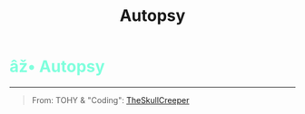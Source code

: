 ﻿---
lang: en-US
title: Autopsy
prev:
next:
---

# <font color=#80ffdd>âž• <b>Autopsy</b></font> <Badge text="Helpful" type="tip" vertical="middle"/>
---

> From: TOHY & "Coding": [TheSkullCreeper](https://github.com/Loonie-Toons)
